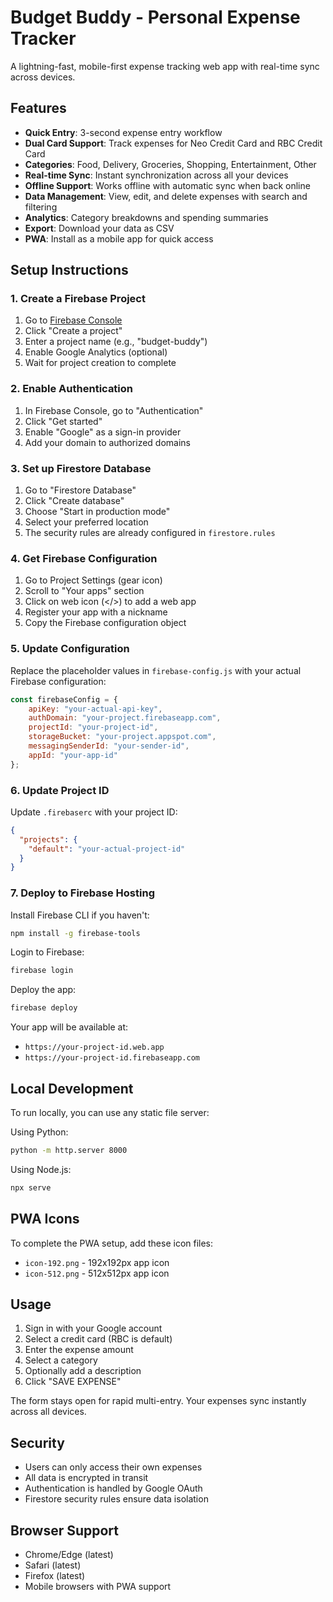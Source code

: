 # Budget Buddy - Personal Expense Tracker

A lightning-fast, mobile-first expense tracking web app with real-time sync across devices.

## Features

- **Quick Entry**: 3-second expense entry workflow
- **Dual Card Support**: Track expenses for Neo Credit Card and RBC Credit Card
- **Categories**: Food, Delivery, Groceries, Shopping, Entertainment, Other
- **Real-time Sync**: Instant synchronization across all your devices
- **Offline Support**: Works offline with automatic sync when back online
- **Data Management**: View, edit, and delete expenses with search and filtering
- **Analytics**: Category breakdowns and spending summaries
- **Export**: Download your data as CSV
- **PWA**: Install as a mobile app for quick access

## Setup Instructions

### 1. Create a Firebase Project

1. Go to [Firebase Console](https://console.firebase.google.com/)
2. Click "Create a project"
3. Enter a project name (e.g., "budget-buddy")
4. Enable Google Analytics (optional)
5. Wait for project creation to complete

### 2. Enable Authentication

1. In Firebase Console, go to "Authentication"
2. Click "Get started"
3. Enable "Google" as a sign-in provider
4. Add your domain to authorized domains

### 3. Set up Firestore Database

1. Go to "Firestore Database"
2. Click "Create database"
3. Choose "Start in production mode"
4. Select your preferred location
5. The security rules are already configured in `firestore.rules`

### 4. Get Firebase Configuration

1. Go to Project Settings (gear icon)
2. Scroll to "Your apps" section
3. Click on web icon (</>) to add a web app
4. Register your app with a nickname
5. Copy the Firebase configuration object

### 5. Update Configuration

Replace the placeholder values in `firebase-config.js` with your actual Firebase configuration:

```javascript
const firebaseConfig = {
    apiKey: "your-actual-api-key",
    authDomain: "your-project.firebaseapp.com",
    projectId: "your-project-id",
    storageBucket: "your-project.appspot.com",
    messagingSenderId: "your-sender-id",
    appId: "your-app-id"
};
```

### 6. Update Project ID

Update `.firebaserc` with your project ID:

```json
{
  "projects": {
    "default": "your-actual-project-id"
  }
}
```

### 7. Deploy to Firebase Hosting

Install Firebase CLI if you haven't:
```bash
npm install -g firebase-tools
```

Login to Firebase:
```bash
firebase login
```

Deploy the app:
```bash
firebase deploy
```

Your app will be available at:
- `https://your-project-id.web.app`
- `https://your-project-id.firebaseapp.com`

## Local Development

To run locally, you can use any static file server:

Using Python:
```bash
python -m http.server 8000
```

Using Node.js:
```bash
npx serve
```

## PWA Icons

To complete the PWA setup, add these icon files:
- `icon-192.png` - 192x192px app icon
- `icon-512.png` - 512x512px app icon

## Usage

1. Sign in with your Google account
2. Select a credit card (RBC is default)
3. Enter the expense amount
4. Select a category
5. Optionally add a description
6. Click "SAVE EXPENSE"

The form stays open for rapid multi-entry. Your expenses sync instantly across all devices.

## Security

- Users can only access their own expenses
- All data is encrypted in transit
- Authentication is handled by Google OAuth
- Firestore security rules ensure data isolation

## Browser Support

- Chrome/Edge (latest)
- Safari (latest)
- Firefox (latest)
- Mobile browsers with PWA support
